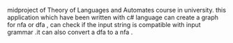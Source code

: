 midproject of Theory of Languages and Automates course in university.
this application which have been written with c# language can create a graph for nfa or dfa , can check if the input string is compatible with input grammar .it can also convert
a dfa to a nfa .
